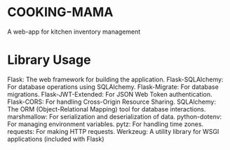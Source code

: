 # COOKING-MAMA

A web-app for kitchen inventory management

# Library Usage

Flask: The web framework for building the application.
Flask-SQLAlchemy: For database operations using SQLAlchemy.
Flask-Migrate: For database migrations.
Flask-JWT-Extended: For JSON Web Token authentication.
Flask-CORS: For handling Cross-Origin Resource Sharing.
SQLAlchemy: The ORM (Object-Relational Mapping) tool for database interactions.
marshmallow: For serialization and deserialization of data.
python-dotenv: For managing environment variables.
pytz: For handling time zones.
requests: For making HTTP requests.
Werkzeug: A utility library for WSGI applications (included with Flask)

